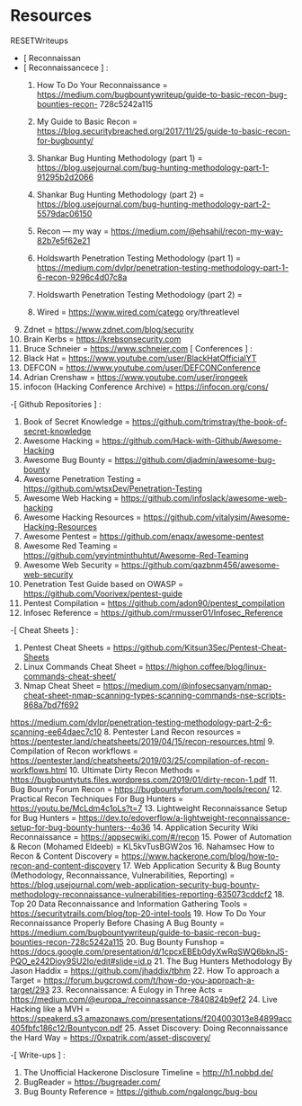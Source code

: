 # Resources
RESETWriteups
- [ Reconnaissan
- [ Reconnaissancece ] :
     1. How To Do Your Reconnaissance = https://medium.com/bugbountywriteup/guide-to-basic-recon-bug-bounties-recon-   728c5242a115
     2. My Guide to Basic Recon = https://blog.securitybreached.org/2017/11/25/guide-to-basic-recon-for-bugbounty/
     3. Shankar Bug Hunting Methodology (part 1) =
https://blog.usejournal.com/bug-hunting-methodology-part-1-91295b2d2066
     4. Shankar Bug Hunting Methodology (part 2) =
https://blog.usejournal.com/bug-hunting-methodology-part-2-5579dac06150
     5. Recon — my way = https://medium.com/@ehsahil/recon-my-way-82b7e5f62e21
     6. Holdswarth Penetration Testing Methodology (part 1) =
https://medium.com/dvlpr/penetration-testing-methodology-part-1-6-recon-9296c4d07c8a
     7. Holdswarth Penetration Testing Methodology (part 2) =

     8. Wired = https://www.wired.com/catego
ory/threatlevel
9. Zdnet = https://www.zdnet.com/blog/security
10. Brain Kerbs = https://krebsonsecurity.com
11. Bruce Schneier = https://www.schneier.com
[ Conferences ] :
1. Black Hat = https://www.youtube.com/user/BlackHatOfficialYT
2. DEFCON = https://www.youtube.com/user/DEFCONConference
3. Adrian Crenshaw = https://www.youtube.com/user/irongeek
4. infocon (Hacking Conference Archive) = https://infocon.org/cons/

-[ Github Repositories ] :
1. Book of Secret 
Knowledge = https://github.com/trimstray/the-book-of-secret-knowledge
2. Awesome Hacking = https://github.com/Hack-with-Github/Awesome-Hacking
3. Awesome Bug Bounty = https://github.com/djadmin/awesome-bug-bounty
4. Awesome Penetration Testing = https://github.com/wtsxDev/Penetration-Testing
5. Awesome Web Hacking = https://github.com/infoslack/awesome-web-hacking
6. Awesome Hacking Resources = https://github.com/vitalysim/Awesome-Hacking-Resources
7. Awesome Pentest = https://github.com/enaqx/awesome-pentest
8. Awesome Red Teaming = https://github.com/yeyintminthuhtut/Awesome-Red-Teaming
9. Awesome Web Security = https://github.com/qazbnm456/awesome-web-security
10. Penetration Test Guide based on OWASP = https://github.com/Voorivex/pentest-guide
11. Pentest Compilation = https://github.com/adon90/pentest_compilation
12. Infosec Reference = https://github.com/rmusser01/Infosec_Reference

-[ Cheat Sheets ] :
1. Pentest Cheat Sheets = https://github.com/Kitsun3Sec/Pentest-Cheat-Sheets
2. Linux Commands Cheat Sheet = https://highon.coffee/blog/linux-commands-cheat-sheet/
3. Nmap Cheat Sheet = https://medium.com/@infosecsanyam/nmap-cheat-sheet-nmap-scanning-types-scanning-commands-nse-scripts-868a7bd7f692

https://medium.com/dvlpr/penetration-testing-methodology-part-2-6-scanning-ee64daec7c10
8. Pentester Land Recon resources = https://pentester.land/cheatsheets/2019/04/15/recon-resources.html
9. Compilation of Recon workflows = https://pentester.land/cheatsheets/2019/03/25/compilation-of-recon-workflows.html
10. Ultimate Dirty Recon Methods = https://bugbountytuts.files.wordpress.com/2019/01/dirty-recon-1.pdf
11. Bug Bounty Forum Recon = https://bugbountyforum.com/tools/recon/
12. Practical Recon Techniques For Bug Hunters =
https://youtu.be/McLdm4c1oLs?t=7
13. Lightweight Reconnaissance Setup for Bug Hunters = https://dev.to/edoverflow/a-lightweight-reconnaissance-setup-for-bug-bounty-hunters--4o36
14. Application Security Wiki Reconnaissance = https://appsecwiki.com/#/recon
15. Power of Automation & Recon (Mohamed Eldeeb) = KL5kvTusBGW2os
16. Nahamsec How to Recon & Content Discovery = https://www.hackerone.com/blog/how-to-recon-and-content-discovery
17. Web Application Security & Bug Bounty (Methodology, Reconnaissance, Vulnerabilities, Reporting) = https://blog.usejournal.com/web-application-security-bug-bounty-methodology-reconnaissance-vulnerabilities-reporting-635073cddcf2
18. Top 20 Data Reconnaissance and Information Gathering Tools = https://securitytrails.com/blog/top-20-intel-tools
19. How To Do Your Reconnaissance Properly Before Chasing A Bug Bounty = https://medium.com/bugbountywriteup/guide-to-basic-recon-bug-bounties-recon-728c5242a115
20. Bug Bounty Funshop = https://docs.google.com/presentation/d/1cpcxEBEb0dyXwRqSWQ6bknJS-PQO_e242Dioy9SU2Io/edit#slide=id.p
21. The Bug Hunters Methodology By Jason Haddix = https://github.com/jhaddix/tbhm
22. How To approach a Target = https://forum.bugcrowd.com/t/how-do-you-approach-a-target/293
23. Reconnaissance: A Eulogy in Three Acts = https://medium.com/@europa_/recoinnassance-7840824b9ef2
24. Live Hacking like a MVH = https://speakerd.s3.amazonaws.com/presentations/f204003013e84899acc405fbfc186c12/Bountycon.pdf
25. Asset Discovery: Doing Reconnaissance the Hard Way = https://0xpatrik.com/asset-discovery/

-[ Write-ups ] :
1. The Unofficial Hackerone Disclosure Timeline = http://h1.nobbd.de/
2. BugReader = https://bugreader.com/
3. Bug Bounty Reference = https://github.com/ngalongc/bug-bou
